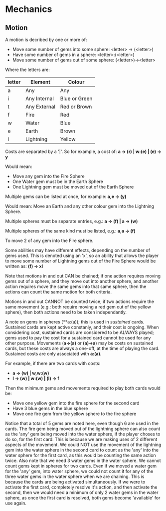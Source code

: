 # Mechanics

## Motion
A motion is decribed by one or more of:
- Move some number of gems into some sphere: \<letter> -> (\<letter>)
- Have some number of gems in a sphere: \<letter>:(\<letter>)
- Move some number of gems out of some sphere: (\<letter>)->\<letter>

Where the letters are:

| letter | Element | Colour        |
|-|-|-|
| a | Any          | Any           |
| i | Any Internal | Blue or Green |
| t | Any External | Red or Brown  |
| f | Fire         | Red           |
| w | Water        | Blue          |
| e | Earth        | Brown         |
| l | Lightning    | Yellow        |

Costs are separated by a '|'.
So for example, a cost of:
**a -> (r) | w:(e) | (e) -> y**

Would mean:
- Move any gem into the Fire Sphere
- One Water gem must be in the Earth Sphere
- One Lightning gem must be moved out of the Earth Sphere

Multiple gems can be listed at once, for example:
**a,e -> (y)**

Would mean:
Move an Earth and any other colour gem into the Lightning Sphere.

Multiple spheres must be separate entries, e.g.:
**a -> (f) | a -> (w)**

Multiple spheres of the same kind must be listed, e.g.:
**a,a -> (f)**

To move 2 of any gem into the Fire sphere.

Some abilities may have different effects, depending on
the number of gems used. This is denoted using an 'x', 
so an ability that allows the player to move some number of
Lightning gems out of the Fire Sphere would be written as:
**(f) -> xl**

Note that motions in and out CAN be chained; if one action requires moving gems out of a sphere, and they move out into another sphere, and another action requires move the same gems into that same sphere, then the actions can count the same motion for both criteria.

Motions in and out CANNOT be counted twice; if two actions require the same movement (e.g.: both require moving a red gem out of the yellow sphere), then both actions need to be taken independantly.

A note on gems in spheres (**a:(a)); this is used in *sustained*
cards. Sustained cards are kept active constanly, and their
cost is ongoing. When considering cost, sustained cards
are considered to be ALWAYS played; gems used to pay the
cost for a sustained card cannot be used for any other purpose.
Movements (**a->(a)** or **(a)->a**) may be costs on sustained
cards, but these costs are always a one-off, at the time of
playing the card. Sustained costs are only associated with
**a:(a)**.

For example, if there are two cards with costs:
- **a -> (w) | w,w:(w)**
- **l -> (w) | w:(w) | (l) -> f**

Then the minimum gems and movements required to play both cards would be:
- Move one yellow gem into the fire sphere for the second card
- Have 3 blue gems in the blue sphere
- Move one fire gem from the yellow sphere to the fire sphere

Notice that a total of 5 gems are noted here, even though 6
are used in the cards. The fire gem being moved out of the
lightning sphere can also count as the 'any' gem being moved
into the water sphere, if the player choses to do so, for the
first card. This is because we are making uses of 2 different
aspects of the movement. We could NOT use the movement of the
lightning gem into the water sphere in the second card to count
as the 'any' into the water sphere for the first card, as this
would be counting the same action twice. Also note that we
need 3 water gems in the water sphere. We cannot count gems
kept in spheres for two cards. Even if we moved a
water gem for the 'any' gem, into water sphere, we could not
count it for any of the three water gems in the water sphere
when we are chaining. This is because the cards are being
activated simultaneously. If we were to activate the first
card, completely resolve it's action, and then activate the
second, then we would need a minimum of only 2 water gems in
the water sphere, as once the first card is resolved, both
gems become 'available' for use again.